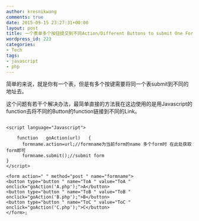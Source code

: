 ```yaml
---
author: kresnikwang
comments: true
date: 2015-09-15 23:27:31+00:00
layout: post
title: 一个表单多个按钮提交到不同Action/Different Buttons to submit One Form To different Url
wordpress_id: 223
categories:
- Tech
tags:
- javascript
- php
---
```


简单的来说，就是你有一个表，但是有多个按键需要将同一个表submit到不同的地址去。

这个问题有若干个解决办法，最简单直接的方法我在这边使用的是用Javascript的function去将不同的Button的function链接到不同的Link。

```

<script language="Javascript">
  
    function   goAction(url)   {  
      formname.action=url;//formname为当前form的name 多个form时 在此处获取form即可  
      formname.submit();//submit form
}  
</script>

<form action=" " method="post " name="formname">
<button type="button " name="ToA " value="ToA " onclick="goAction('A.php');">A</button>
<button type="button " name="ToB " value="ToB " onclick="goAction('B.php');">B</button>
<button type="button " name="ToC " value="ToC " onclick="goAction('C.php');">C</button>
</form>;

``` 
